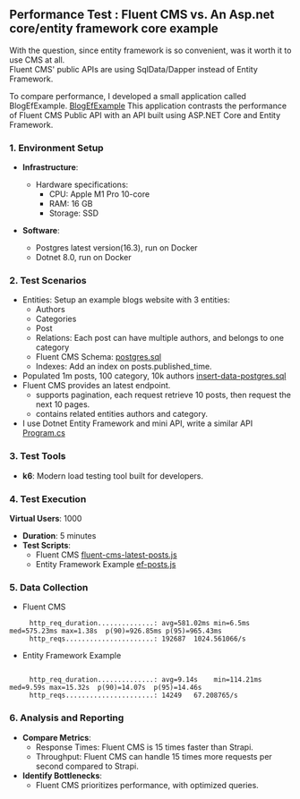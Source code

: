 ## Performance Test : Fluent CMS  vs. An Asp.net core/entity framework core example 

With the question, since entity framework is so convenient, was it worth it to use CMS at all.   
Fluent CMS' public APIs are using SqlData/Dapper instead of Entity Framework.

To compare performance, I developed a small application called BlogEfExample. [BlogEfExample](..%2F..%2Fserver%2FBlogEfExample) 
This application contrasts the performance of Fluent CMS Public API with an API built using ASP.NET Core and Entity Framework.

### 1. **Environment Setup**
- **Infrastructure**:
    - Hardware specifications:
        - CPU: Apple M1 Pro 10-core
        - RAM: 16 GB
        - Storage: SSD

- **Software**:
    - Postgres latest version(16.3), run on Docker
    - Dotnet 8.0, run on Docker

### 2. **Test Scenarios**
- Entities: Setup an example blogs website with 3 entities:
  - Authors
  - Categories
  - Post 
  - Relations: Each post can have multiple authors, and belongs to one category
  - Fluent CMS  Schema: [postgres.sql](..%2F..%2Fserver%2Fexample-schema%2Fpostgres.sql)
  - Indexes: Add an index on posts.published_time. 
- Populated 1m posts, 100 category, 10k authors [insert-data-postgres.sql](..%2F..%2Fserver%2Fexample-schema%2Finsert-data-postgres.sql)
- Fluent CMS provides an latest endpoint.
  - supports pagination, each request retrieve 10 posts, then request the next 10 pages.
  - contains related entities authors and category.
- I use Dotnet Entity Framework and mini API, write a similar API  [Program.cs](..%2F..%2Fserver%2FBlogEfExample%2FProgram.cs)
### 3. **Test Tools**
- **k6**: Modern load testing tool built for developers.
### 4. **Test Execution**
**Virtual Users**: 1000
- **Duration**: 5 minutes
- **Test Scripts**: 
  - Fluent CMS [fluent-cms-latest-posts.js](..%2F..%2Fserver%2Fk6_test_scripts%2Ffluent-cms-latest-posts.js)
  - Entity Framework Example [ef-posts.js](..%2F..%2Fserver%2Fk6_test_scripts%2Fef-posts.js)
### 5. **Data Collection**
- Fluent CMS
```
     http_req_duration..............: avg=581.02ms min=6.5ms    med=575.23ms max=1.38s  p(90)=926.85ms p(95)=965.43ms
     http_reqs......................: 192687  1024.561066/s

```
- Entity Framework Example 
```

     http_req_duration..............: avg=9.14s    min=114.21ms med=9.59s max=15.32s  p(90)=14.07s  p(95)=14.46s
     http_reqs......................: 14249   67.208765/s
```
### 6. **Analysis and Reporting**

- **Compare Metrics**:
    - Response Times: Fluent CMS is 15 times faster than Strapi.
    - Throughput: Fluent CMS can handle 15 times more requests per second compared to Strapi.
- **Identify Bottlenecks**:
    - Fluent CMS prioritizes performance, with optimized queries.